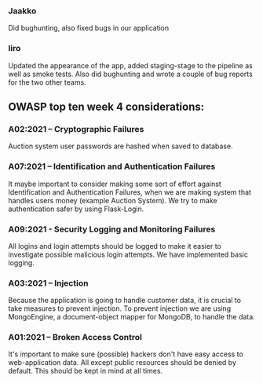 ### Jaakko
Did bughunting, also fixed bugs in our application

### Iiro
Updated the appearance of the app, added staging-stage to the pipeline as well as smoke tests. Also did bughunting and wrote a couple of bug reports for the two other teams.

## OWASP top ten week 4 considerations:

### A02:2021 – Cryptographic Failures
Auction system user passwords are hashed when saved to database.

### A07:2021 – Identification and Authentication Failures
It maybe important to consider making some sort of effort against Identification and Authentication Failures, when we are making system that handles users money (example Auction System). We try to make authentication safer by using Flask-Login.

### A09:2021 - Security Logging and Monitoring Failures
All logins and login attempts should be logged to make it easier to investigate possible malicious login attempts. We have implemented basic logging.

### A03:2021 – Injection
Because the application is going to handle customer data, it is crucial to take measures to prevent injection. To prevent injection we are using MongoEngine, a document-object mapper for MongoDB, to handle the data.

### A01:2021 – Broken Access Control
It's important to make sure (possible) hackers don't have easy access to web-application data. All except public resources should be denied by default. This should be kept in mind at all times.